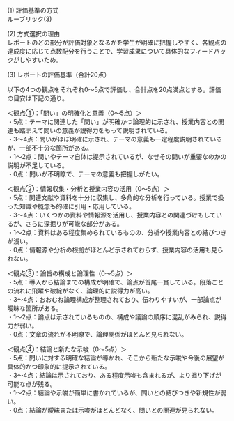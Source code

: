 (1) 評価基準の方式  
ルーブリック(3)

(2) 方式選択の理由  
レポートのどの部分が評価対象となるかを学生が明確に把握しやすく、各観点の達成度に応じて点数配分を行うことで、学習成果について具体的なフィードバックがしやすいため。

(3) レポートの評価基準（合計20点）  

以下の4つの観点をそれぞれ0～5点で評価し、合計点を20点満点とする。評価の目安は下記の通り。

＜観点①：「問い」の明確化と意義（0～5点）＞  
・5点：テーマに関連した「問い」が明確かつ論理的に示され、授業内容との関連も踏まえて問いの意義が説得力をもって説明されている。  
・3～4点：問いがほぼ明確に示され、テーマの意義も一定程度説明されているが、一部不十分な箇所がある。  
・1～2点：問いやテーマ自体は提示されているが、なぜその問いが重要なのかの説明が不足している。  
・0点：問いが不明瞭で、テーマの意義も把握しがたい。  

＜観点②：情報収集・分析と授業内容の活用（0～5点）＞  
・5点：関連文献や資料を十分に収集し、多角的な分析を行っている。授業で扱った知識や概念も的確に引用・応用している。  
・3～4点：いくつかの資料や情報源を活用し、授業内容との関連づけもしているが、さらに深掘りが可能な部分がある。  
・1～2点：資料はある程度集められているものの、分析や授業内容との結びつきが浅い。  
・0点：情報源や分析の根拠がほとんど示されておらず、授業内容の活用も見られない。  

＜観点③：論旨の構成と論理性（0～5点）＞  
・5点：導入から結論までの構成が明確で、論点が首尾一貫している。段落ごとの流れに飛躍や破綻がなく、論理的に説得力が高い。  
・3～4点：おおむね論理構成が整理されており、伝わりやすいが、一部論点が曖昧な箇所がある。  
・1～2点：論点は示されているものの、構成や議論の順序に混乱がみられ、説得力が弱い。  
・0点：文章の流れが不明瞭で、論理関係がほとんど見られない。  

＜観点④：結論と新たな示唆（0～5点）＞  
・5点：問いに対する明確な結論が導かれ、そこから新たな示唆や今後の展望が具体的かつ印象的に提示されている。  
・3～4点：結論は示されており、ある程度示唆も含まれるが、より掘り下げが可能な点が残る。  
・1～2点：結論や示唆が簡単に書かれているが、問いとの結びつきや新規性が弱い。  
・0点：結論が曖昧または示唆がほとんどなく、問いとの関連が見られない。  